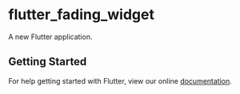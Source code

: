 # flutter_fading_widget

A new Flutter application.

## Getting Started

For help getting started with Flutter, view our online
[documentation](https://flutter.io/).
